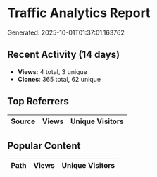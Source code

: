# Traffic Analytics Report

Generated: 2025-10-01T01:37:01.163762

## Recent Activity (14 days)

- **Views**: 4 total, 3 unique
- **Clones**: 365 total, 62 unique

## Top Referrers

| Source | Views | Unique Visitors |
|--------|-------|-----------------|

## Popular Content

| Path | Views | Unique Visitors |
|------|-------|------------------|
